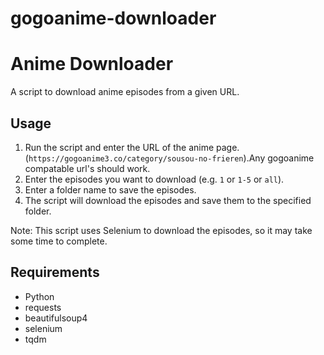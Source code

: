 # gogoanime-downloader
Anime Downloader
================

A script to download anime episodes from a given URL.

Usage
-----

1. Run the script and enter the URL of the anime page.(`https://gogoanime3.co/category/sousou-no-frieren`).Any gogoanime compatable url's should work.
2. Enter the episodes you want to download (e.g. `1` or `1-5` or `all`).
3. Enter a folder name to save the episodes.
4. The script will download the episodes and save them to the specified folder.

Note: This script uses Selenium to download the episodes, so it may take some time to complete.

Requirements
------------

* Python 
* requests
* beautifulsoup4
* selenium
* tqdm
